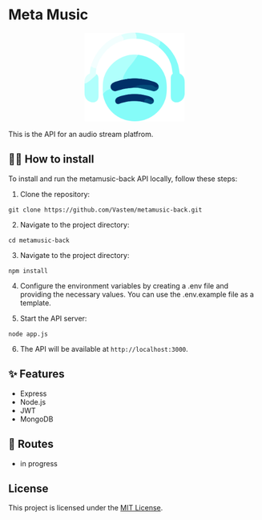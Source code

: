 # Meta Music

<div>
<p style = 'text-align:center;'>
<img src="/meta-logo.png" alt="meta-music" width="200px">
</p>
</div>


This is the API for an audio stream platfrom.

## 💁‍♀️ How to install

To install and run the metamusic-back API locally, follow these steps:

1. Clone the repository:

```
git clone https://github.com/Vastem/metamusic-back.git
```

2. Navigate to the project directory:

```
cd metamusic-back
```

3. Navigate to the project directory:

```
npm install
```

4. Configure the environment variables by creating a .env file and providing the necessary values. You can use the .env.example file as a template.

5. Start the API server:

```
node app.js
```

6. The API will be available at `http://localhost:3000`.

## ✨ Features

- Express
- Node.js
- JWT
- MongoDB


## 📝 Routes

- in progress

## License

This project is licensed under the [MIT License](LICENSE).

